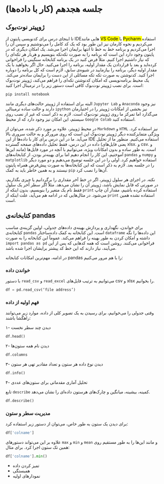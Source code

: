 # جلسه هجدهم (کار با داده‌ها)

## ژوپیتر نوت‌بوک
تا اینجای درس برای کدنویسی پایتون از IDEهایی مانند 
<mark class=yellow>VS Code </mark>
یا 
<mark class=yellow>Pycharm </mark>
استفاده می‌کردیم و نحوه کارمان نیز این طور بود که یک کد کامل را می‌نوشتیم و سپس آن را اجرا می‌کردیم و برنامه خط به خط تا انتها برایمان اجرا می‌شد. یک امکان دیگری که در پایتون وجود دارد این است که برنامه را به صورت تکه‌تکه بنویسیم و هربار هر تکه‌ای را که نیاز داشتیم اجرا کنیم. مثلاً فرض کنید در یک برنامه کتابخانه سنگینی را فراخوانی کرده‌اید و بعد با قراردادن یک مقدار اولیه، برنامه را اجرا می‌کنید. حال اگر بخواهید با یک مقدار اولیه دیگر، برنامه را بیازمایید در شیوه‌ی سابق، لازم است که کل برنامه را دوباره اجرا کنید. کدنوشتن به صورت تکه تکه مسائلی از این دست را برایمان ساده‌تر می‌کند. یک محیط برنامه‌نویسی که امکان کدنوشتن تکه‌ای را فراهم می‌کند، ژوپیتر نوت‌بوک است. برای نصب ژوپیتر نوت‌بوک کافی است دستور زیر را در ترمینال اجرا کنید:
```bash
pip install notebook
```
البته برای استفاده از ژوپیتر حالت‌های دیگری مانند `Jupyter Lab` و `Anaconda` نیز وجود دارند و حالت ساده ترمینالی `ipython` نیز بخشی از امکانات ژوپیتر را در اختیارمان می‌گذارد اما تمرکز ما روی ژوپیتر نوت‌بوک است. لازم به ذکر است که غیر از نصب روی سیستم، این امکان نیز وجود دارد که از محیط `Google Colab` استفاده کنید.

در محیط ژوپیتر، علاوه بر مورد ذکر شده، می‌توان از `Markdown` و `HTML` نیز استفاده کرد. ویژگی متمایزکننده دیگر ژوپیتر نوت‌بوک این است که روی مرورگر و به حالت سروری بالا می‌آید. ما در این درس برای کار با داده‌ها از این IDE استفاده می‌کنیم. منظور ما از تحلیل داده در این درس، فقط تحلیل داده‌های صفحه گسترده (یعنی فایل‌های xlsx. و csv. و مانند این‌ها) است. به طور ساده و بدون امکانات ویژه، می‌توانیم با آنچه در مورد فایل‌ها آموختیم، این کار را انجام دهیم اما برای بهینه‌تر بودن، از کتابخانه‌های `pandas` و `numpy` و `matplotlib` استفاده خواهیم کرد. اولی را در این جلسه توضیح می‌دهیم و دو مورد دیگر را در جلسه بعد. لازم به ذکر است که این کتابخانه‌ها به صورت پیش‌فرض همراه پایتون نیستند و به همین خاطر باید به کمک `pip` آن‌ها را نصب کرد.

نکته. در اجرای هر سلول ژوپیتر، اگر در خط آخر مقداری را برگردانیم یا چیزی بگذاریم، در صورتی که قابل نمایش باشد، ژوپیتر آن را نشان می‌دهد. مثلاً اگر سطر آخر یک سلول فقط نام یک متغیر را بنویسیم، بدون اینکه از `print` استفاده کرده باشیم، مقدار آن چاپ می‌شود. در مثال‌هایی که در ادامه هم می‌آید، علت اینکه از `print` استفاده نشده همین است.

## کتابخانه‌ی pandas
برای خواندن، نگهداری و پردازش بهینه‌ی داده‌های جدولی، اولین گزینه‌ی مناسب کتابخانه‌ی `pandas` است. این کتابخانه به کمک داده‌ساختار `dataframe` این داده‌ها را نگه داشته و امکان کردن به طور بهینه را فراهم می‌کند. عموماً این کتابخانه را به صورت `import pandas as pd` فراخوانی می‌کنند. روشن است که همه کدهایی که پس از این می‌آیند، نیاز دارند که این خط کد پیشتر برایشان اجرا شده باشد. 

در ادامه، مهم‌ترین امکانات کتابخانه pandas را با هم مرور می‌کنیم:

### خواندن داده
با دستور `read_csv` و `read_excel` می‌توانیم به ترتیب فایل‌های csv و xlsx را بخوانیم.
```python
df = pd.read_csv(‘file address’)
```
### فهم اولیه از داده
وقتی جدولی را می‌خوانیم، برای رسیدن به یک تصویر کلی از داده، موارد زیر می‌توانند راهگشا باشند:

۱- دیدن چند سطر نخست
```python
df.head()
```
۲- دیدن نام همه ستون‌ها
```python
df.columns
```
۳- دیدن نوع داده هر ستون و تعداد مقادیر تهی هر ستون
```python
df.info()
```
۴- تحلیل آماری مقدماتی برای ستون‌های عددی

تابع `describe` کمینه، بیشینه، میانگین و چارک‌های هرستون داده‌ای را نشان می‌دهد.
```python
df.describe()
```

### مدیریت سطر و ستون
برای دیدن یک ستون به طور خاص، می‌توان از دستور زیر استفاده کرد:
```python
df['colname']
```
علاوه بر این می‌تواند دستورهای `max` و `min` و `mean` و مانند این‌ها را به طور مستقیم روی همین تک ستون اجرا کرد. برای مثال:
```python
df['colname'].min()
```
- تمیز کردن داده
- همبستگی
- نمودارهای اولیه
